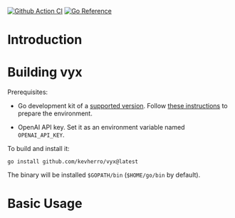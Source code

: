 [![Github Action CI](https://github.com/kevherro/vyx/workflows/ci/badge.svg)](https://github.com/kevherro/vyx/actions)
[![Go Reference](https://pkg.go.dev/badge/github.com/kevherro/vyx.svg)](https://pkg.go.dev/github.com/kevherro/vyx)

# Introduction

# Building vyx

Prerequisites:

- Go development kit of a [supported version](https://golang.org/doc/devel/release.html#policy).
  Follow [these instructions](http://golang.org/doc/code.html) to prepare
  the environment.

- OpenAI API key. Set it as an environment variable named `OPENAI_API_KEY`.

To build and install it:

    go install github.com/kevherro/vyx@latest

The binary will be installed `$GOPATH/bin` (`$HOME/go/bin` by default).

# Basic Usage
